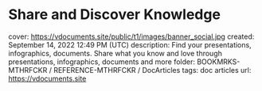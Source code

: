# Share and Discover Knowledge

cover: https://vdocuments.site/public/t1/images/banner_social.jpg
created: September 14, 2022 12:49 PM (UTC)
description: Find your presentations, infographics, documents. Share what you know and love through presentations, infographics, documents and more
folder: BOOKMRKS-MTHRFCKR / REFERENCE-MTHRFCKR / DocArticles
tags: doc articles
url: https://vdocuments.site